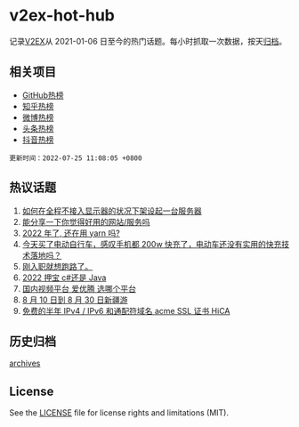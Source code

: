# v2ex-hot-hub

 记录[V2EX](https://www.v2ex.com/)从 2021-01-06 日至今的热门话题。每小时抓取一次数据，按天[归档](archives)。
 
 ## 相关项目

- [GitHub热榜](https://github.com/lonnyzhang423/github-hot-hub)
- [知乎热榜](https://github.com/lonnyzhang423/zhihu-hot-hub)
- [微博热榜](https://github.com/lonnyzhang423/weibo-hot-hub)
- [头条热榜](https://github.com/lonnyzhang423/toutiao-hot-hub)
- [抖音热榜](https://github.com/lonnyzhang423/douyin-hot-hub)


 `更新时间：2022-07-25 11:08:05 +0800`

## 热议话题

1. [如何在全程不接入显示器的状况下架设起一台服务器](https://www.v2ex.com/t/868389)
1. [能分享一下你觉得好用的网站/服务吗](https://www.v2ex.com/t/868405)
1. [2022 年了, 还在用 yarn 吗?](https://www.v2ex.com/t/868418)
1. [今天买了电动自行车，感叹手机都 200w 快充了，电动车还没有实用的快充技术落地吗？](https://www.v2ex.com/t/868423)
1. [刚入职就想跑路了。](https://www.v2ex.com/t/868453)
1. [2022 押宝 c#还是 Java](https://www.v2ex.com/t/868434)
1. [国内视频平台 爱优腾 选哪个平台](https://www.v2ex.com/t/868336)
1. [8 月 10 日到 8 月 30 日新疆游](https://www.v2ex.com/t/868342)
1. [免费的半年 IPv4 / IPv6 和通配符域名 acme SSL 证书 HiCA](https://www.v2ex.com/t/868344)

## 历史归档

[archives](archives)

## License

See the [LICENSE](LICENSE) file for license rights and limitations (MIT).
